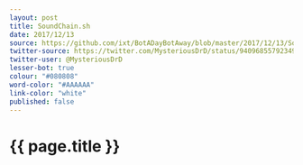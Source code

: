 ```yaml
---
layout: post
title: SoundChain.sh
date: 2017/12/13
source: https://github.com/ixt/BotADayBotAway/blob/master/2017/12/13/SoundChain.sh
twitter-source: https://twitter.com/MysteriousDrD/status/940968557923495936
twitter-user: @MysteriousDrD
lesser-bot: true
colour: "#080808"
word-color: "#AAAAAA"
link-color: "white"
published: false
---
```

# {{ page.title }} 

